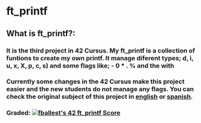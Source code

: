 # ft_printf

## What is ft_printf?:
### It is the third project in 42 Cursus. My ft_printf is a collection of funtions to create my own printf. It manage diferent types; d, i, u, x, X, p, c, s) and some flags like; - 0 * . % and the with 

### Currently some changes in the 42 Cursus make this project easier and the new students do not manage any flags.  You can check the original subject of this project in [english](Subject/en.subject.pdf) or [spanish](Subject/es.subject.pdf).

### Graded: [![fballest's 42 ft_printf Score](https://badge42.vercel.app/api/v2/cl45d74de005409l9l5r3ozl6/project/1640521)](https://github.com/JaeSeoKim/badge42)
